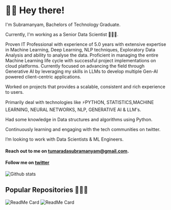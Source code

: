 # 🙋‍♂️ Hey there!

I'm Subramanyam, Bachelors of Technology Graduate.

Currently, I'm working as a Senior Data Scientist 👩🏻‍💻.

Proven IT Professional with experience of 5.0 years with extensive expertise in Machine Learning, Deep Learning, NLP techniques, Exploratory Data Analysis and ability to analyse the data. Proficient in managing the entire Machine Learning life cycle with successful project implementations on cloud platforms. Currently focused on advancing the field through Generative AI by leveraging my skills in LLMs to develop multiple Gen-AI powered client-centric applications.

Worked on projects that provides a scalable, consistent and rich experience to users.

Primarily deal with technologies like ⚡PYTHON, STATISTICS,MACHINE LEARNING, NEURAL NETWORKS, NLP, GENERATIVE AI & LLM's.

Had some knowledge in Data structures and algorithms using Python.

Continuously learning and engaging with the tech communities on twitter.

I’m looking to work with Data Scientists & ML Engineers.

#### Reach out to me on tumaradasubramanyam@gmail.com.

#### Follow me on [twitter](https://twitter.com/askME_AS98)


![Github stats](https://github-readme-stats.vercel.app/api?username=anupsubbu98)

## Popular Repositories 👩🏻‍💻

![ReadMe Card](https://github-readme-stats.vercel.app/api/pin/?username=anupsubbu98&repo=House_Price_Prediction_ML)
![ReadMe Card](https://github-readme-stats.vercel.app/api/pin/?username=anupsubbu98&repo=Whatsapp-Chat_Analyzer)


